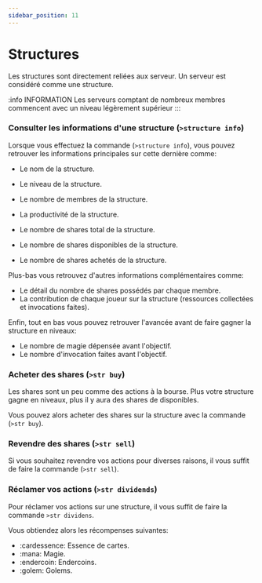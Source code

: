 ```yaml
---
sidebar_position: 11
---
```


# Structures

Les structures sont directement reliées aux serveur. Un serveur est considéré comme une structure.


:info INFORMATION
Les serveurs comptant de nombreux membres commencent avec un niveau légèrement supérieur
:::

### Consulter les informations d'une structure (`>structure info`)
Lorsque vous effectuez la commande (`>structure info`), vous pouvez retrouver les informations principales sur cette dernière comme:
- Le nom de la structure.
- Le niveau de la structure.
- Le nombre de membres de la structure.
- La productivité de la structure.

- Le nombre de shares total de la structure.
- Le nombre de shares disponibles de la structure.
- Le nombre de shares achetés de la structure.

Plus-bas vous retrouvez d'autres informations complémentaires comme:
- Le détail du nombre de shares possédés par chaque membre.
- La contribution de chaque joueur sur la structure (ressources collectées et invocations faites).

Enfin, tout en bas vous pouvez retrouver l'avancée avant de faire gagner la structure en niveaux:
- Le nombre de magie dépensée avant l'objectif.
- Le nombre d'invocation faites avant l'objectif.

### Acheter des shares (`>str buy`)
Les shares sont un peu comme des actions à la bourse. Plus votre structure gagne en niveaux, plus il y aura des shares de disponibles.

Vous pouvez alors acheter des shares sur la structure avec la commande (`>str buy`).

### Revendre des shares (`>str sell`)
Si vous souhaitez revendre vos actions pour diverses raisons, il vous suffit de faire la commande (`>str sell`).

### Réclamer vos actions (`>str dividends`)
Pour réclamer vos actions sur une structure, il vous suffit de faire la commande `>str dividens`.

Vous obtiendez alors les récompenses suivantes:
- :cardessence: Essence de cartes.
- :mana: Magie.
- :endercoin: Endercoins.
- :golem: Golems.
